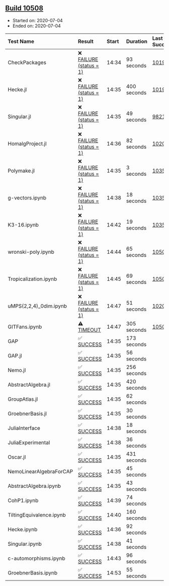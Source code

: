 ## [Build 10508](https://oscarci.mathematik.uni-kl.de/job/oscar/10508/)

* Started on: 2020-07-04
* Ended on: 2020-07-04

| Test Name    | Result | Start | Duration | Last Success | First Failure |
|:-------------|:-------|:------|:---------|:-------------|:--------------|
| CheckPackages | ❌ [FAILURE (status = 1)](https://oscarci.mathematik.uni-kl.de/job/oscar/10508/artifact/logs/build-10508/CheckPackages.log) | 14:34 | 93 seconds | [10197](https://oscarci.mathematik.uni-kl.de/job/oscar/10197/) | [10198](https://oscarci.mathematik.uni-kl.de/job/oscar/10198/) |
| Hecke.jl | ❌ [FAILURE (status = 1)](https://oscarci.mathematik.uni-kl.de/job/oscar/10508/artifact/logs/build-10508/Hecke.jl.log) | 14:35 | 400 seconds | [10197](https://oscarci.mathematik.uni-kl.de/job/oscar/10197/) | [10198](https://oscarci.mathematik.uni-kl.de/job/oscar/10198/) |
| Singular.jl | ❌ [FAILURE (status = 1)](https://oscarci.mathematik.uni-kl.de/job/oscar/10508/artifact/logs/build-10508/Singular.jl.log) | 14:35 | 49 seconds | [9821](https://oscarci.mathematik.uni-kl.de/job/oscar/9821/) | [9822](https://oscarci.mathematik.uni-kl.de/job/oscar/9822/) |
| HomalgProject.jl | ❌ [FAILURE (status = 1)](https://oscarci.mathematik.uni-kl.de/job/oscar/10508/artifact/logs/build-10508/HomalgProject.jl.log) | 14:36 | 82 seconds | [10209](https://oscarci.mathematik.uni-kl.de/job/oscar/10209/) | [10210](https://oscarci.mathematik.uni-kl.de/job/oscar/10210/) |
| Polymake.jl | ❌ [FAILURE (status = 1)](https://oscarci.mathematik.uni-kl.de/job/oscar/10508/artifact/logs/build-10508/Polymake.jl.log) | 14:35 | 3 seconds | [10356](https://oscarci.mathematik.uni-kl.de/job/oscar/10356/) | [10357](https://oscarci.mathematik.uni-kl.de/job/oscar/10357/) |
| g-vectors.ipynb | ❌ [FAILURE (status = 1)](https://oscarci.mathematik.uni-kl.de/job/oscar/10508/artifact/logs/build-10508/g-vectors.ipynb.log) | 14:38 | 18 seconds | [10356](https://oscarci.mathematik.uni-kl.de/job/oscar/10356/) | [10357](https://oscarci.mathematik.uni-kl.de/job/oscar/10357/) |
| K3-16.ipynb | ❌ [FAILURE (status = 1)](https://oscarci.mathematik.uni-kl.de/job/oscar/10508/artifact/logs/build-10508/K3-16.ipynb.log) | 14:42 | 19 seconds | [10356](https://oscarci.mathematik.uni-kl.de/job/oscar/10356/) | [10357](https://oscarci.mathematik.uni-kl.de/job/oscar/10357/) |
| wronski-poly.ipynb | ❌ [FAILURE (status = 1)](https://oscarci.mathematik.uni-kl.de/job/oscar/10508/artifact/logs/build-10508/wronski-poly.ipynb.log) | 14:44 | 65 seconds | [10507](https://oscarci.mathematik.uni-kl.de/job/oscar/10507/) | [10508](https://oscarci.mathematik.uni-kl.de/job/oscar/10508/) |
| Tropicalization.ipynb | ❌ [FAILURE (status = 1)](https://oscarci.mathematik.uni-kl.de/job/oscar/10508/artifact/logs/build-10508/Tropicalization.ipynb.log) | 14:45 | 69 seconds | [10506](https://oscarci.mathematik.uni-kl.de/job/oscar/10506/) | [10507](https://oscarci.mathematik.uni-kl.de/job/oscar/10507/) |
| uMPS(2,2,4)_0dim.ipynb | ❌ [FAILURE (status = 1)](https://oscarci.mathematik.uni-kl.de/job/oscar/10508/artifact/logs/build-10508/uMPS-2-2-4-_0dim.ipynb.log) | 14:47 | 51 seconds | [10209](https://oscarci.mathematik.uni-kl.de/job/oscar/10209/) | [10210](https://oscarci.mathematik.uni-kl.de/job/oscar/10210/) |
| GITFans.ipynb | ⚠ [TIMEOUT](https://oscarci.mathematik.uni-kl.de/job/oscar/10508/artifact/logs/build-10508/GITFans.ipynb.log) | 14:47 | 305 seconds | [10507](https://oscarci.mathematik.uni-kl.de/job/oscar/10507/) | [10508](https://oscarci.mathematik.uni-kl.de/job/oscar/10508/) |
| GAP | ✅ [SUCCESS](https://oscarci.mathematik.uni-kl.de/job/oscar/10508/artifact/logs/build-10508/GAP.log) | 14:35 | 173 seconds |  |  |
| GAP.jl | ✅ [SUCCESS](https://oscarci.mathematik.uni-kl.de/job/oscar/10508/artifact/logs/build-10508/GAP.jl.log) | 14:35 | 56 seconds |  |  |
| Nemo.jl | ✅ [SUCCESS](https://oscarci.mathematik.uni-kl.de/job/oscar/10508/artifact/logs/build-10508/Nemo.jl.log) | 14:35 | 256 seconds |  |  |
| AbstractAlgebra.jl | ✅ [SUCCESS](https://oscarci.mathematik.uni-kl.de/job/oscar/10508/artifact/logs/build-10508/AbstractAlgebra.jl.log) | 14:35 | 420 seconds |  |  |
| GroupAtlas.jl | ✅ [SUCCESS](https://oscarci.mathematik.uni-kl.de/job/oscar/10508/artifact/logs/build-10508/GroupAtlas.jl.log) | 14:35 | 62 seconds |  |  |
| GroebnerBasis.jl | ✅ [SUCCESS](https://oscarci.mathematik.uni-kl.de/job/oscar/10508/artifact/logs/build-10508/GroebnerBasis.jl.log) | 14:35 | 30 seconds |  |  |
| JuliaInterface | ✅ [SUCCESS](https://oscarci.mathematik.uni-kl.de/job/oscar/10508/artifact/logs/build-10508/JuliaInterface.log) | 14:38 | 18 seconds |  |  |
| JuliaExperimental | ✅ [SUCCESS](https://oscarci.mathematik.uni-kl.de/job/oscar/10508/artifact/logs/build-10508/JuliaExperimental.log) | 14:38 | 36 seconds |  |  |
| Oscar.jl | ✅ [SUCCESS](https://oscarci.mathematik.uni-kl.de/job/oscar/10508/artifact/logs/build-10508/Oscar.jl.log) | 14:35 | 431 seconds |  |  |
| NemoLinearAlgebraForCAP | ✅ [SUCCESS](https://oscarci.mathematik.uni-kl.de/job/oscar/10508/artifact/logs/build-10508/NemoLinearAlgebraForCAP.log) | 14:35 | 45 seconds |  |  |
| AbstractAlgebra.ipynb | ✅ [SUCCESS](https://oscarci.mathematik.uni-kl.de/job/oscar/10508/artifact/logs/build-10508/AbstractAlgebra.ipynb.log) | 14:35 | 43 seconds |  |  |
| CohP1.ipynb | ✅ [SUCCESS](https://oscarci.mathematik.uni-kl.de/job/oscar/10508/artifact/logs/build-10508/CohP1.ipynb.log) | 14:39 | 74 seconds |  |  |
| TiltingEquivalence.ipynb | ✅ [SUCCESS](https://oscarci.mathematik.uni-kl.de/job/oscar/10508/artifact/logs/build-10508/TiltingEquivalence.ipynb.log) | 14:40 | 160 seconds |  |  |
| Hecke.ipynb | ✅ [SUCCESS](https://oscarci.mathematik.uni-kl.de/job/oscar/10508/artifact/logs/build-10508/Hecke.ipynb.log) | 14:36 | 92 seconds |  |  |
| Singular.ipynb | ✅ [SUCCESS](https://oscarci.mathematik.uni-kl.de/job/oscar/10508/artifact/logs/build-10508/Singular.ipynb.log) | 14:38 | 41 seconds |  |  |
| c-automorphisms.ipynb | ✅ [SUCCESS](https://oscarci.mathematik.uni-kl.de/job/oscar/10508/artifact/logs/build-10508/c-automorphisms.ipynb.log) | 14:43 | 96 seconds |  |  |
| GroebnerBasis.ipynb | ✅ [SUCCESS](https://oscarci.mathematik.uni-kl.de/job/oscar/10508/artifact/logs/build-10508/GroebnerBasis.ipynb.log) | 14:53 | 55 seconds |  |  |

